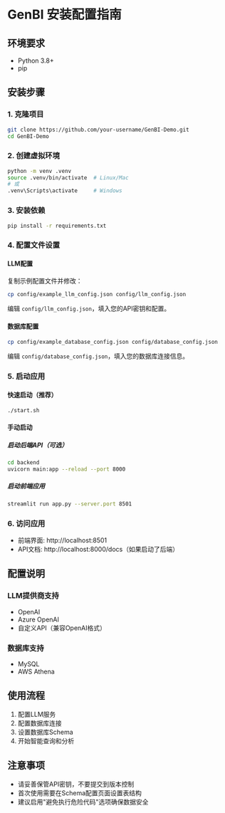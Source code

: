 # GenBI 安装配置指南

## 环境要求

- Python 3.8+
- pip

## 安装步骤

### 1. 克隆项目

```bash
git clone https://github.com/your-username/GenBI-Demo.git
cd GenBI-Demo
```

### 2. 创建虚拟环境

```bash
python -m venv .venv
source .venv/bin/activate  # Linux/Mac
# 或
.venv\Scripts\activate     # Windows
```

### 3. 安装依赖

```bash
pip install -r requirements.txt
```

### 4. 配置文件设置

#### LLM配置
复制示例配置文件并修改：
```bash
cp config/example_llm_config.json config/llm_config.json
```

编辑 `config/llm_config.json`，填入您的API密钥和配置。

#### 数据库配置
```bash
cp config/example_database_config.json config/database_config.json
```

编辑 `config/database_config.json`，填入您的数据库连接信息。

### 5. 启动应用

#### 快速启动（推荐）
```bash
./start.sh
```

#### 手动启动

##### 启动后端API（可选）
```bash
cd backend
uvicorn main:app --reload --port 8000
```

##### 启动前端应用
```bash
streamlit run app.py --server.port 8501
```

### 6. 访问应用

- 前端界面: http://localhost:8501
- API文档: http://localhost:8000/docs（如果启动了后端）

## 配置说明

### LLM提供商支持
- OpenAI
- Azure OpenAI
- 自定义API（兼容OpenAI格式）

### 数据库支持
- MySQL
- AWS Athena

## 使用流程

1. 配置LLM服务
2. 配置数据库连接
3. 设置数据库Schema
4. 开始智能查询和分析

## 注意事项

- 请妥善保管API密钥，不要提交到版本控制
- 首次使用需要在Schema配置页面设置表结构
- 建议启用"避免执行危险代码"选项确保数据安全